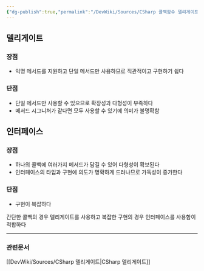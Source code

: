 ```yaml
---
{"dg-publish":true,"permalink":"/DevWiki/Sources/CSharp 콜백함수 델리게이트 vs 인터페이스/","noteIcon":"","created":"2024-10-01T11:40:41.000+09:00","updated":"2025-07-19T22:58:36.959+09:00"}
---
```


## 델리게이트
### 장점
* 익명 메서드를 지원하고 단일 메서드만 사용하므로 직관적이고 구현하기 쉽다
### 단점
* 단일 메서드만 사용할 수 있으므로 확장성과 다형성이 부족하다
* 메서드 시그니쳐가 같다면 모두 사용할 수 있기에 의미가 불명확함

## 인터페이스
### 장점
* 하나의 콜백에 여러가지 메서드가 담길 수 있어 다형성이 확보된다
* 인터페이스의 타입과 구현에 의도가 명확하게 드러나므로 가독성이 증가한다
### 단점
* 구현이 복잡하다

간단한 콜백의 경우 델리게이트를 사용하고 복잡한 구현의 경우 인터페이스를 사용함이 적합하다

---
### 관련문서
[[DevWiki/Sources/CSharp 델리게이트\|CSharp 델리게이트]]